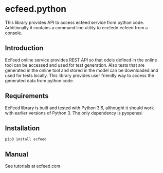 # ecfeed.python

This library provides API to access ecfeed service from python code. Additionally it contains a command line 
utility to eccfedd ecfeed from a console. 

## Introduction

EcFeed online service provides REST API so that odels defined in the online tool can be accessed 
and used for test generation. Also tests that are generated in the online tool and stored in the 
model can be downloaded and used for tests locally. This library provides user friendly way to access 
the generated data from python code.

## Requirements

EcFeed library is built and tested with Python 3.6, althought it should work with earlier versions of Python 3. 
The only dependency is pyopenssl

## Installation

```
pip3 install ecfeed
```

## Manual

See tutorials at ecfeed.com
